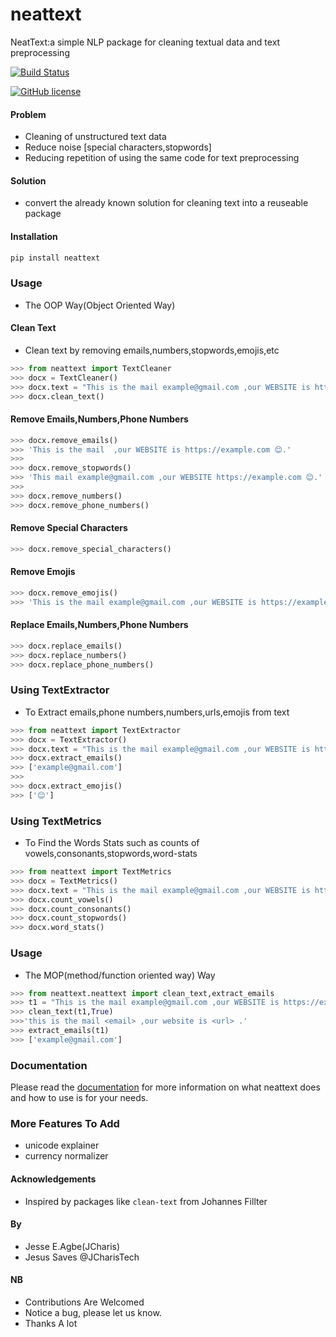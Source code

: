 # neattext
NeatText:a simple NLP package for cleaning textual data and text preprocessing

[![Build Status](https://travis-ci.org/Jcharis/neattext.svg?branch=master)](https://travis-ci.org/Jcharis/neattext)

[![GitHub license](https://img.shields.io/github/license/Jcharis/neattext)](https://github.com/Jcharis/neattext/blob/master/LICENSE)

#### Problem
+ Cleaning of unstructured text data
+ Reduce noise [special characters,stopwords]
+ Reducing repetition of using the same code for text preprocessing

#### Solution
+ convert the already known solution for cleaning text into a reuseable package


#### Installation
```bash
pip install neattext
```

### Usage
+ The OOP Way(Object Oriented Way)

#### Clean Text
+ Clean text by removing emails,numbers,stopwords,emojis,etc
```python
>>> from neattext import TextCleaner
>>> docx = TextCleaner()
>>> docx.text = "This is the mail example@gmail.com ,our WEBSITE is https://example.com 😊."
>>> docx.clean_text()
```

#### Remove Emails,Numbers,Phone Numbers 
```python
>>> docx.remove_emails()
>>> 'This is the mail  ,our WEBSITE is https://example.com 😊.'
>>>
>>> docx.remove_stopwords()
>>> 'This mail example@gmail.com ,our WEBSITE https://example.com 😊.'
>>>
>>> docx.remove_numbers()
>>> docx.remove_phone_numbers()
```


#### Remove Special Characters
```python
>>> docx.remove_special_characters()
```

#### Remove Emojis
```python
>>> docx.remove_emojis()
>>> 'This is the mail example@gmail.com ,our WEBSITE is https://example.com .'
```

#### Replace Emails,Numbers,Phone Numbers
```python
>>> docx.replace_emails()
>>> docx.replace_numbers()
>>> docx.replace_phone_numbers()
```

### Using TextExtractor
+ To Extract emails,phone numbers,numbers,urls,emojis from text
```python
>>> from neattext import TextExtractor
>>> docx = TextExtractor()
>>> docx.text = "This is the mail example@gmail.com ,our WEBSITE is https://example.com 😊."
>>> docx.extract_emails()
>>> ['example@gmail.com']
>>>
>>> docx.extract_emojis()
>>> ['😊']
```


### Using TextMetrics
+ To Find the Words Stats such as counts of vowels,consonants,stopwords,word-stats
```python
>>> from neattext import TextMetrics
>>> docx = TextMetrics()
>>> docx.text = "This is the mail example@gmail.com ,our WEBSITE is https://example.com 😊."
>>> docx.count_vowels()
>>> docx.count_consonants()
>>> docx.count_stopwords()
>>> docx.word_stats()
```

### Usage 
+ The MOP(method/function oriented way) Way

```python
>>> from neattext.neattext import clean_text,extract_emails
>>> t1 = "This is the mail example@gmail.com ,our WEBSITE is https://example.com ."
>>> clean_text(t1,True)
>>>'this is the mail <email> ,our website is <url> .'
>>> extract_emails(t1)
>>> ['example@gmail.com']
```

### Documentation
Please read the [documentation](https://github.com/Jcharis/neattext/wiki) for more information on what neattext does and how to use is for your needs.

### More Features To Add
+ unicode explainer
+ currency normalizer

#### Acknowledgements
+ Inspired by packages like `clean-text` from Johannes Fillter


#### By
+ Jesse E.Agbe(JCharis)
+ Jesus Saves @JCharisTech



#### NB
+ Contributions Are Welcomed
+ Notice a bug, please let us know.
+ Thanks A lot


